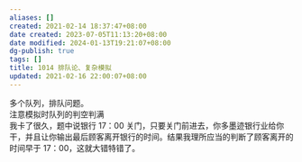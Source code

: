 ```yaml
---
aliases: []
created: 2021-02-14 18:37:47+08:00
date created: 2023-07-05T11:13:20+08:00
date modified: 2024-01-13T19:21:07+08:00
dg-publish: true
tags: []
title: 1014 排队论、复杂模拟
updated: 2021-02-16 22:00:07+08:00
---
```


多个队列，排队问题。  
注意模拟时队列的判空判满  
我卡了很久，题中说银行 17：00 关门，只要关门前进去，你多墨迹银行业给你干，并且让你输出最后顾客离开银行的时间。结果我理所应当的判断了顾客离开的时间早于 17：00，这就大错特错了。